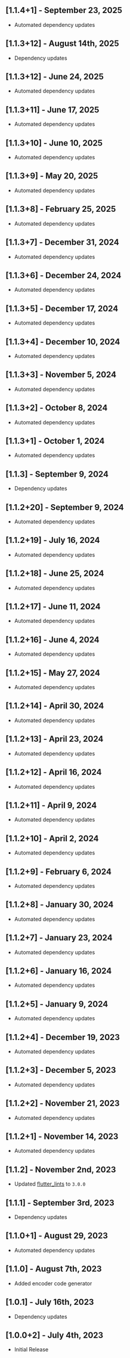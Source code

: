 ## [1.1.4+1] - September 23, 2025

* Automated dependency updates


## [1.1.3+12] - August 14th, 2025

* Dependency updates


## [1.1.3+12] - June 24, 2025

* Automated dependency updates


## [1.1.3+11] - June 17, 2025

* Automated dependency updates


## [1.1.3+10] - June 10, 2025

* Automated dependency updates


## [1.1.3+9] - May 20, 2025

* Automated dependency updates


## [1.1.3+8] - February 25, 2025

* Automated dependency updates


## [1.1.3+7] - December 31, 2024

* Automated dependency updates


## [1.1.3+6] - December 24, 2024

* Automated dependency updates


## [1.1.3+5] - December 17, 2024

* Automated dependency updates


## [1.1.3+4] - December 10, 2024

* Automated dependency updates


## [1.1.3+3] - November 5, 2024

* Automated dependency updates


## [1.1.3+2] - October 8, 2024

* Automated dependency updates


## [1.1.3+1] - October 1, 2024

* Automated dependency updates


## [1.1.3] - September 9, 2024

* Dependency updates


## [1.1.2+20] - September 9, 2024

* Automated dependency updates


## [1.1.2+19] - July 16, 2024

* Automated dependency updates


## [1.1.2+18] - June 25, 2024

* Automated dependency updates


## [1.1.2+17] - June 11, 2024

* Automated dependency updates


## [1.1.2+16] - June 4, 2024

* Automated dependency updates


## [1.1.2+15] - May 27, 2024

* Automated dependency updates


## [1.1.2+14] - April 30, 2024

* Automated dependency updates


## [1.1.2+13] - April 23, 2024

* Automated dependency updates


## [1.1.2+12] - April 16, 2024

* Automated dependency updates


## [1.1.2+11] - April 9, 2024

* Automated dependency updates


## [1.1.2+10] - April 2, 2024

* Automated dependency updates


## [1.1.2+9] - February 6, 2024

* Automated dependency updates


## [1.1.2+8] - January 30, 2024

* Automated dependency updates


## [1.1.2+7] - January 23, 2024

* Automated dependency updates


## [1.1.2+6] - January 16, 2024

* Automated dependency updates


## [1.1.2+5] - January 9, 2024

* Automated dependency updates


## [1.1.2+4] - December 19, 2023

* Automated dependency updates


## [1.1.2+3] - December 5, 2023

* Automated dependency updates


## [1.1.2+2] - November 21, 2023

* Automated dependency updates


## [1.1.2+1] - November 14, 2023

* Automated dependency updates


## [1.1.2] - November 2nd, 2023

* Updated [flutter_lints](https://pub.dev/packages/flutter_lints) to `3.0.0`


## [1.1.1] - September 3rd, 2023

* Dependency updates


## [1.1.0+1] - August 29, 2023

* Automated dependency updates


## [1.1.0] - August 7th, 2023

* Added encoder code generator


## [1.0.1] - July 16th, 2023

* Dependency updates


## [1.0.0+2] - July 4th, 2023

* Initial Release